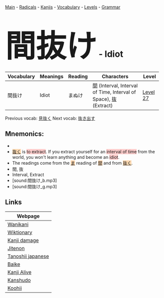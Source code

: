 <style> bigfont {font-size: 100px}</style>
[Main](../README.md) -
[Radicals](../radicals.md) -
[Kanjis](../kanjis.md) -
[Vocabulary](../vocabulary.md) -
[Levels](../levels.md) -
[Grammar](../grammar.md)
# <bigfont> 間抜け</bigfont> - Idiot 

| Vocabulary | Meanings | Reading | Characters | Level |
| --- | --- | --- | --- | --- |
| 間抜け | Idiot | まぬけ |  [間](../kanjis/間.md) (Interval, Interval of Time, Interval of Space), [抜](../kanjis/抜.md) (Extract) | [Level 27](../levels/wk_level27.md) |

Previous vocab: [見抜く](見抜く.md) Next vocab: [抜き出す](抜き出す.md) 

## Mnemonics:

* 
* <span style="background-color:#fed8b1"> [抜く](https://jisho.org/search/抜く)</span> is <span style="background-color:#ffcccb"> to extract</span>. If you extract yourself for an <span style="background-color:#ffcccb"> interval of time</span> from the world, you won't learn anything and become an <span style="background-color:#ffcccb"> idiot</span>.
* The readings come from the <span style="background-color:#fed8b1"> [ま](https://jisho.org/search/ま)</span> reading of <span style="background-color:#fed8b1"> [間](https://jisho.org/search/間)</span> and from <span style="background-color:#fed8b1"> [抜く](https://jisho.org/search/抜く)</span>.
* 間, 抜
* Interval, Extract
* [sound:間抜け_b.mp3]
* [sound:間抜け_g.mp3]


## Links 

| Webpage |
| --- |
| [Wanikani          ](https://www.wanikani.com/kanji/間抜け) |
| [Wiktionary        ](https://en.wiktionary.org/wiki/間抜け) |
| [Kanji damage      ](http://www.kanjidamage.com/kanji/search?utf8=✓&q=間抜け) |
| [Jitenon           ](https://jitenon.com/kanji/間抜け) |
| [Tanoshii japanese ](https://www.tanoshiijapanese.com/dictionary/kanji.cfm?k=間抜け) |
| [Baike             ](https://baike.baidu.com/item/間抜け) |
| [Kanji Alive       ](https://app.kanjialive.com/間抜け) |
| [Kanshudo          ](https://www.kanshudo.com/searchmn?q=間抜け) |
| [Koohii            ](https://kanji.koohii.com/study/kanji/間抜け) |
